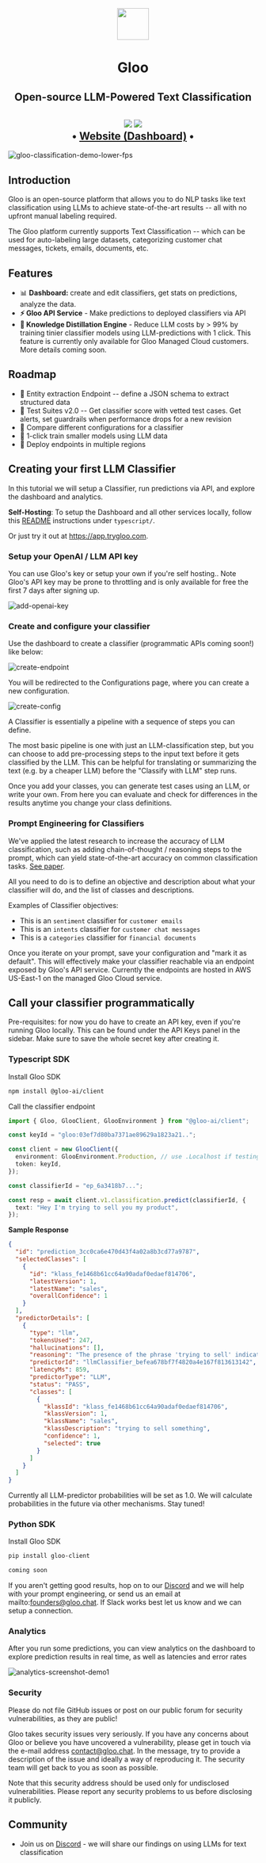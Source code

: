 <div align="center">
  <a href="https://app.trygloo.com?utm_source=github" target="_blank" rel="noopener noreferrer">
    <picture>
      <source media="(prefers-color-scheme: dark)" srcset="https://www.trygloo.com/gloo-ai-square-256.png">
      <img src="https://www.trygloo.com/gloo-ai-square-256.png" height="64">
    </picture>
  </a>
  <h1>Gloo</h1>
  <h2>Open-source LLM-Powered Text Classification <h2>
  <a href="https://discord.gg/dAqqvZEa"><img src="https://img.shields.io/discord/1119368998161752075.svg?logo=discord" /></a>
  <a href="https://twitter.com/intent/follow?screen_name=tryGloo"><img src="https://img.shields.io/twitter/follow/tryGloo?style=social"></a>
  <!-- <a href="https://docs.trygloo.com"><img src="https://img.shields.io/badge/documentation-gloo-brightgreen.svg"></a> -->
  <br />
 • <a href="https://app.trygloo.com">Website (Dashboard)</a> • 
</div>
    
![gloo-classification-demo-lower-fps](https://github.com/GlooHQ/gloo-base/assets/5353992/a3035346-8e00-463f-ba42-6fdd6c051981)

## Introduction

Gloo is an open-source platform that allows you to do NLP tasks like text classification using LLMs to achieve state-of-the-art results -- all with no upfront manual labeling required.

The Gloo platform currently supports Text Classification -- which can be used for auto-labeling large datasets, categorizing customer chat messages, tickets, emails, documents, etc.

## Features

- 📊 **Dashboard:** create and edit classifiers, get stats on predictions, analyze the data.
- **⚡ Gloo API Service** - Make predictions to deployed classifiers via API
- **🧠 Knowledge Distillation Engine** - Reduce LLM costs by > 99% by training tinier classifier models using LLM-predictions with 1 click. This feature is currently only available for Gloo Managed Cloud customers. More details coming soon.

## Roadmap

- 🚧 Entity extraction Endpoint -- define a JSON schema to extract structured data
- 🚧 Test Suites v2.0 -- Get classifier score with vetted test cases. Get alerts, set guardrails when performance drops for a new revision
- 🚧 Compare different configurations for a classifier
- 🚧 1-click train smaller models using LLM data
- 🚧 Deploy endpoints in multiple regions

## Creating your first LLM Classifier

In this tutorial we will setup a Classifier, run predictions via API, and explore the dashboard and analytics.

**Self-Hosting**: To setup the Dashboard and all other services locally, follow this [README](/typescript/README.md) instructions under `typescript/`.

Or just try it out at https://app.trygloo.com.

### Setup your OpenAI / LLM API key

You can use Gloo's key or setup your own if you're self hosting.. Note Gloo's API key may be prone to throttling and is only available for free the first 7 days after signing up.

![add-openai-key](https://github.com/GlooHQ/gloo-base/assets/5353992/7b2b4263-c521-4f79-9c3e-ce473f5e930b)


### Create and configure your classifier

Use the dashboard to create a classifier (programmatic APIs coming soon!) like below:

![create-endpoint](https://github.com/GlooHQ/gloo-base/assets/5353992/84e3a52f-e53a-4781-bf0b-594bc4e85cac)


You will be redirected to the Configurations page, where you can create a new configuration.

![create-config](https://github.com/GlooHQ/gloo-base/assets/5353992/167ff853-0486-4504-94a2-4c208f2bd367)


A Classifier is essentially a pipeline with a sequence of steps you can define.

The most basic pipeline is one with just an LLM-classification step, but you can choose to add pre-processing steps to the input text before it gets classified by the LLM. This can be helpful for translating or summarizing the text (e.g. by a cheaper LLM) before the "Classify with LLM" step runs.

Once you add your classes, you can generate test cases using an LLM, or write your own. From here you can evaluate and check for differences in the results anytime you change your class definitions.

### Prompt Engineering for Classifiers

We've applied the latest research to increase the accuracy of LLM classification, such as adding chain-of-thought / reasoning steps to the prompt, which can yield state-of-the-art accuracy on common classification tasks. [See paper](https://arxiv.org/pdf/2305.08377.pdf).

All you need to do is to define an objective and description about what your classifier will do, and the list of classes and descriptions.

Examples of Classifier objectives:

- This is an `sentiment` classifier for `customer emails`
- This is an `intents` classifier for `customer chat messages`
- This is a `categories` classifier for `financial documents`

Once you iterate on your prompt, save your configuration and "mark it as default". This will effectively make your classifier reachable via an endpoint exposed by Gloo's API service. Currently the endpoints are hosted in AWS US-East-1 on the managed Gloo Cloud service.

## Call your classifier programmatically

Pre-requisites: for now you do have to create an API key, even if you're running Gloo locally. This can be found under the API Keys panel in the sidebar. Make sure to save the whole secret key after creating it.

### Typescript SDK

Install Gloo SDK

```bash
npm install @gloo-ai/client
```

Call the classifier endpoint

```typescript
import { Gloo, GlooClient, GlooEnvironment } from "@gloo-ai/client";

const keyId = "gloo:03ef7d80ba7371ae89629a1823a21..";

const client = new GlooClient({
  environment: GlooEnvironment.Production, // use .Localhost if testing locally
  token: keyId,
});

const classifierId = "ep_6a3418b7...";

const resp = await client.v1.classification.predict(classifierId, {
  text: "Hey I'm trying to sell you my product",
});
```

**Sample Response**

```json
{
  "id": "prediction_3cc0ca6e470d43f4a02a8b3cd77a9787",
  "selectedClasses": [
    {
      "id": "klass_fe1468b61cc64a90adaf0edaef814706",
      "latestVersion": 1,
      "latestName": "sales",
      "overallConfidence": 1
    }
  ],
  "predictorDetails": [
    {
      "type": "llm",
      "tokensUsed": 247,
      "hallucinations": [],
      "reasoning": "The presence of the phrase 'trying to sell' indicates that the email is attempting to sell a product or service.",
      "predictorId": "llmClassifier_befea678bf7f4820a4e167f813613142",
      "latencyMs": 859,
      "predictorType": "LLM",
      "status": "PASS",
      "classes": [
        {
          "klassId": "klass_fe1468b61cc64a90adaf0edaef814706",
          "klassVersion": 1,
          "klassName": "sales",
          "klassDescription": "trying to sell something",
          "confidence": 1,
          "selected": true
        }
      ]
    }
  ]
}
```

Currently all LLM-predictor probabilities will be set as 1.0. We will calculate probabilities in the future via other mechanisms. Stay tuned!

### Python SDK

Install Gloo SDK

```bash
pip install gloo-client
```

```python
coming soon
```

If you aren't getting good results, hop on to our [Discord](https://discord.gg/dAqqvZEa) and we will help with your prompt engineering, or send us an email at mailto:founders@gloo.chat. If Slack works best let us know and we can setup a connection.

### Analytics
After you run some predictions, you can view analytics on the dashboard to explore prediction results in real time, as well as latencies and error rates

![analytics-screenshot-demo1](https://github.com/GlooHQ/gloo-base/assets/5353992/3ac3f11e-7270-4daa-948c-9236bebc94e8)


### Security

Please do not file GitHub issues or post on our public forum for security vulnerabilities, as they are public!

Gloo takes security issues very seriously. If you have any concerns about Gloo or believe you have uncovered a vulnerability, please get in touch via the e-mail address contact@gloo.chat. In the message, try to provide a description of the issue and ideally a way of reproducing it. The security team will get back to you as soon as possible.

Note that this security address should be used only for undisclosed vulnerabilities. Please report any security problems to us before disclosing it publicly.

## Community

- Join us on [Discord](https://discord.gg/dAqqvZEa) - we will share our findings on using LLMs for text classification
